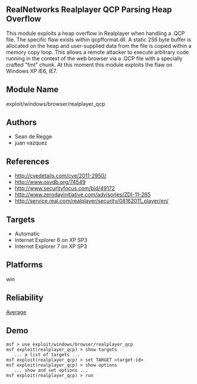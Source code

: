 ## RealNetworks Realplayer QCP Parsing Heap Overflow

This module exploits a heap overflow in Realplayer when 
handling a .QCP file. The specific flaw exists within 
qcpfformat.dll. A static 256 byte buffer is allocated on the 
heap and user-supplied data from the file is copied within a 
memory copy loop. This allows a remote attacker to execute 
arbitrary code running in the context of the web browser via 
a .QCP file with a specially crafted "fmt" chunk. At this 
moment this module exploits the flaw on Windows XP IE6, IE7.


## Module Name
exploit/windows/browser/realplayer_qcp

## Authors
* Sean de Regge
* juan vazquez


## References
* http://cvedetails.com/cve/2011-2950/
* http://www.osvdb.org/74549
* http://www.securityfocus.com/bid/49172
* http://www.zerodayinitiative.com/advisories/ZDI-11-265
* http://service.real.com/realplayer/security/08162011_player/en/



## Targets
* Automatic
* Internet Explorer 6 on XP SP3
* Internet Explorer 7 on XP SP3


## Platforms
win

## Reliability
[Average](https://github.com/rapid7/metasploit-framework/wiki/Exploit-Ranking)

## Demo

```
msf > use exploit/windows/browser/realplayer_qcp
msf exploit(realplayer_qcp) > show targets
   ... a list of targets ...
msf exploit(realplayer_qcp) > set TARGET <target-id>
msf exploit(realplayer_qcp) > show options
   ... show and set options ...
msf exploit(realplayer_qcp) > run
```
    
    